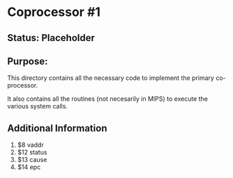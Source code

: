 # Coprocessor #1

## Status: Placeholder

## Purpose:
This directory contains all the necessary code to implement the primary co-processor.

It also contains all the routines (not necesarily in MIPS) to execute the various
system calls.

## Additional Information
   1. $8 vaddr
   1. $12 status
   1. $13 cause
   1. $14 epc